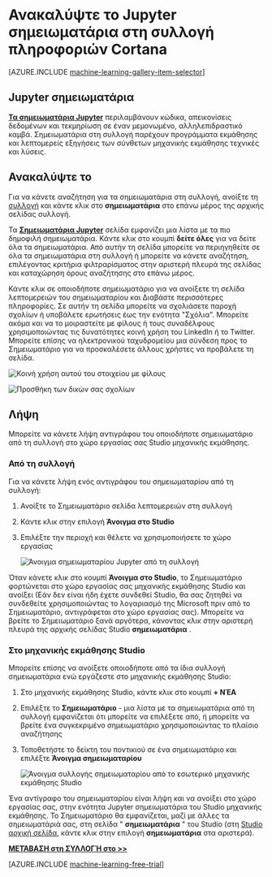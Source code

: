<properties
    pageTitle="Σημειωματάρια Jupyter συλλογή πληροφοριών Cortana | Microsoft Azure"
    description="Ανακαλύψτε σημειωματάρια Jupyter στη συλλογή πληροφοριών Cortana."
    services="machine-learning"
    documentationCenter=""
    authors="garyericson"
    manager="jhubbard"
    editor="cgronlun"/>

<tags
    ms.service="machine-learning"
    ms.workload="data-services"
    ms.tgt_pltfrm="na"
    ms.devlang="na"
    ms.topic="article"
    ms.date="10/13/2016"
    ms.author="roopalik;garye"/>


# <a name="discover-jupyter-notebooks-in-the-cortana-intelligence-gallery"></a>Ανακαλύψτε το Jupyter σημειωματάρια στη συλλογή πληροφοριών Cortana

[AZURE.INCLUDE [machine-learning-gallery-item-selector](../../includes/machine-learning-gallery-item-selector.md)]

## <a name="jupyter-notebooks"></a>Jupyter σημειωματάρια

**[Τα σημειωματάρια Jupyter](https://gallery.cortanaintelligence.com/notebooks)** περιλαμβάνουν κώδικα, απεικονίσεις δεδομένων και τεκμηρίωση σε έναν μεμονωμένο, αλληλεπιδραστικό καμβά.
Σημειωματάρια στη συλλογή παρέχουν προγράμματα εκμάθησης και λεπτομερείς εξηγήσεις των σύνθετων μηχανικής εκμάθησης τεχνικές και λύσεις.

## <a name="discover"></a>Ανακαλύψτε το

  Για να κάνετε αναζήτηση για τα σημειωματάρια στη συλλογή, ανοίξτε τη [συλλογή](http://gallery.cortanaintelligence.com) και κάντε κλικ στο **σημειωματάρια** 
 στο επάνω μέρος της αρχικής σελίδας συλλογή.

 Τα **[Σημειωματάρια Jupyter](https://gallery.cortanaintelligence.com/notebooks)** 
 σελίδα εμφανίζει μια λίστα με τα πιο δημοφιλή σημειωματάρια.
Κάντε κλικ στο κουμπί **δείτε όλες** για να δείτε όλα τα σημειωματάρια.
Από αυτήν τη σελίδα μπορείτε να περιηγηθείτε σε όλα τα σημειωματάρια στη συλλογή ή μπορείτε να κάνετε αναζήτηση, επιλέγοντας κριτήρια φιλτραρίσματος στην αριστερή πλευρά της σελίδας και καταχώρηση όρους αναζήτησης στο επάνω μέρος.

 Κάντε κλικ σε οποιοδήποτε σημειωματάριο για να ανοίξετε τη σελίδα λεπτομερειών του σημειωματαρίου και Διαβάστε περισσότερες πληροφορίες. Σε αυτήν τη σελίδα μπορείτε να σχολιάσετε παροχή σχολίων ή υποβάλετε ερωτήσεις έως την ενότητα "Σχόλια". Μπορείτε ακόμα και να το μοιραστείτε με φίλους ή τους συναδέλφους χρησιμοποιώντας τις δυνατότητες κοινή χρήση του LinkedIn ή το Twitter. Μπορείτε επίσης να ηλεκτρονικού ταχυδρομείου μια σύνδεση προς το Σημειωματάριο για να προσκαλέσετε άλλους χρήστες να προβάλετε τη σελίδα.

![Κοινή χρήση αυτού του στοιχείου με φίλους](media\machine-learning-gallery-how-to-use-contribute-publish\share-links.png)

![Προσθήκη των δικών σας σχολίων](media\machine-learning-gallery-how-to-use-contribute-publish\comments.png)

## <a name="download"></a>Λήψη

Μπορείτε να κάνετε λήψη αντιγράφου του οποιοδήποτε σημειωματάριο από τη συλλογή στο χώρο εργασίας σας Studio μηχανικής εκμάθησης.

### <a name="from-the-gallery"></a>Από τη συλλογή

Για να κάνετε λήψη ενός αντιγράφου του σημειωματαρίου από τη συλλογή:

1. Ανοίξτε το Σημειωματάριο σελίδα λεπτομερειών στη συλλογή

2. Κάντε κλικ στην επιλογή **Άνοιγμα στο Studio**

3. Επιλέξτε την περιοχή και θέλετε να χρησιμοποιήσετε το χώρο εργασίας

    ![Άνοιγμα σημειωματαρίου Jupyter από τη συλλογή](media\machine-learning-gallery-jupyter-notebooks\open-notebook-from-gallery.png)

Όταν κάνετε κλικ στο κουμπί **Άνοιγμα στο Studio**, το Σημειωματάριο φορτώνεται στο χώρο εργασίας σας μηχανικής εκμάθησης Studio και ανοίξει (Εάν δεν είναι ήδη έχετε συνδεθεί Studio, θα σας ζητηθεί να συνδεθείτε χρησιμοποιώντας το λογαριασμό της Microsoft πριν από το Σημειωματάριο, αντιγράφεται στο χώρο εργασίας σας). Μπορείτε να βρείτε το Σημειωματάριο ξανά αργότερα, κάνοντας κλικ στην αριστερή πλευρά της αρχικής σελίδας Studio **σημειωματάρια** .


### <a name="in-machine-learning-studio"></a>Στο μηχανικής εκμάθησης Studio

Μπορείτε επίσης να ανοίξετε οποιοδήποτε από τα ίδια συλλογή σημειωματάρια ενώ εργάζεστε στο μηχανικής εκμάθησης Studio:

1. Στο μηχανικής εκμάθησης Studio, κάντε κλικ στο κουμπί **+ ΝΈΑ**

2. Επιλέξτε το **Σημειωματάριο** - μια λίστα με τα σημειωματάρια από τη συλλογή εμφανίζεται ότι μπορείτε να επιλέξετε από, ή μπορείτε να βρείτε ένα συγκεκριμένο σημειωματάριο χρησιμοποιώντας το πλαίσιο αναζήτησης

3. Τοποθετήστε το δείκτη του ποντικιού σε ένα σημειωματάριο και επιλέξτε **Άνοιγμα σημειωματαρίου**

    ![Άνοιγμα συλλογής σημειωματαρίου από το εσωτερικό μηχανικής εκμάθησης Studio](media\machine-learning-gallery-jupyter-notebooks\open-notebook-from-studio.png)

Ένα αντίγραφο του σημειωματαρίου είναι λήψη και να ανοίξει στο χώρο εργασίας σας, στην ενότητα Jupyter σημειωματάρια του Studio μηχανικής εκμάθησης.
Το Σημειωματάριο θα εμφανίζεται, μαζί με άλλες τα σημειωματάριά σας, στη σελίδα " **σημειωματάρια** " του Studio (στη [Studio αρχική σελίδα](https://studio.azureml.net/), κάντε κλικ στην επιλογή **σημειωματάρια** στα αριστερά).


**[ΜΕΤΆΒΑΣΗ στη ΣΥΛΛΟΓΉ στο >>](http://gallery.cortanaintelligence.com)**

[AZURE.INCLUDE [machine-learning-free-trial](../../includes/machine-learning-free-trial.md)]
